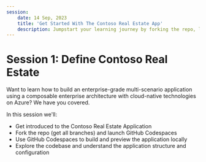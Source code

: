 ```yaml
---
session:
    date: 14 Sep, 2023
    title: 'Get Started With The Contoso Real Estate App'
    description: Jumpstart your learning journey by forking the repo, launching it in Github Codepsaces, and validating your local development environment.
---
```


# Session 1: Define Contoso Real Estate

Want to learn how to build an enterprise-grade multi-scenario application using a composable enterprise architecture with cloud-native technologies on Azure? We have you covered. 

In this session we'll:
 - Get introduced to the Contoso Real Estate Application
 - Fork the repo (get all branches) and launch GitHub Codespaces
 - Use GitHub Codespaces to build and preview the application locally
 - Explore the codebase and understand the application structure and configuration


